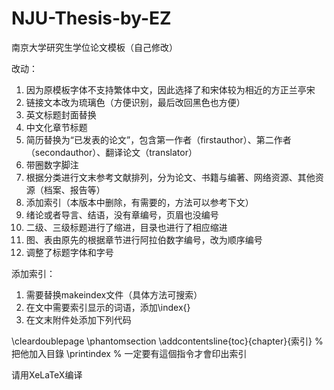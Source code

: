 # NJU-Thesis-by-EZ
南京大学研究生学位论文模板（自己修改）

改动：
1. 因为原模板字体不支持繁体中文，因此选择了和宋体较为相近的方正兰亭宋
2. 链接文本改为琉璃色（方便识别，最后改回黑色也方便）
3. 英文标题封面替换
4. 中文化章节标题
5. 简历替换为“已发表的论文”，包含第一作者（firstauthor）、第二作者（secondauthor）、翻译论文（translator）
6. 带圈数字脚注
7. 根据分类进行文末参考文献排列，分为论文、书籍与编著、网络资源、其他资源（档案、报告等）
8. 添加索引（本版本中删除，有需要的，方法可以参考下文）
9. 绪论或者导言、结语，没有章编号，页眉也没编号
10. 二级、三级标题进行了缩进，目录也进行了相应缩进
11. 图、表由原先的根据章节进行阿拉伯数字编号，改为顺序编号
12. 调整了标题字体和字号

添加索引：
1. 需要替换makeindex文件（具体方法可搜索）
2. 在文中需要索引显示的词语，添加\index{}
3. 在文末附件处添加下列代码

\cleardoublepage
\phantomsection
\addcontentsline{toc}{chapter}{索引}  % 把他加入目錄
\printindex        % 一定要有這個指令才會印出索引

请用XeLaTeX编译
